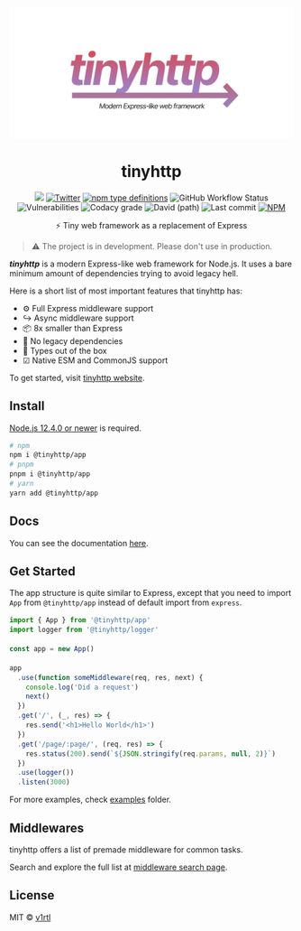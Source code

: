 ![](assets/cover.jpg)

<div align="center">
<h1>tinyhttp</h1>

[![](https://img.shields.io/badge/website-visit-hotpink?style=flat-square)](https://tinyhttp.v1rtl.site) [![Twitter](https://img.shields.io/twitter/follow/v1rtl.svg?label=sub%20to%20twitter&style=flat-square)](twitter.com/v1rtl) [![npm type definitions](https://img.shields.io/npm/types/@tinyhttp/app?style=flat-square)](npmjs.com/@tinyhttp/app) ![GitHub Workflow Status](https://img.shields.io/github/workflow/status/talentlessguy/tinyhttp/CI?style=flat-square)
![Vulnerabilities](https://img.shields.io/snyk/vulnerabilities/npm/body-parsec.svg?style=flat-square) ![Codacy grade](https://img.shields.io/codacy/grade/239a8cc7bca24042940f018a1ccec72f?style=flat-square) ![David (path)](https://img.shields.io/david/talentlessguy/tinyhttp?path=packages%2Fapp&style=flat-square)
![Last commit](https://img.shields.io/github/last-commit/talentlessguy/tinyhttp.svg?style=flat-square) [![NPM](https://img.shields.io/npm/l/@tinyhttp/app?style=flat-square)](npmjs.com/@tinyhttp/app)

<p>⚡ Tiny web framework as a replacement of Express</p>

</div>

> ⚠ The project is in development. Please don't use in production.

_**tinyhttp**_ is a modern Express-like web framework for Node.js. It uses a bare minimum amount of dependencies trying to avoid legacy hell.

Here is a short list of most important features that tinyhttp has:

- ⚙ Full Express middleware support
- ↪ Async middleware support
- 📦 8x smaller than Express
- 🏃 No legacy dependencies
- 🔨 Types out of the box
- ☑ Native ESM and CommonJS support

To get started, visit [tinyhttp website](https://tinyhttp.v1rtl.site).

## Install

[Node.js 12.4.0 or newer](https://node.green/#ES2019) is required.

```sh
# npm
npm i @tinyhttp/app
# pnpm
pnpm i @tinyhttp/app
# yarn
yarn add @tinyhttp/app
```

## Docs

You can see the documentation [here](https://tinyhttp.v1rtl.site/docs).

## Get Started

The app structure is quite similar to Express, except that you need to import `App` from `@tinyhttp/app` instead of default import from `express`.

```ts
import { App } from '@tinyhttp/app'
import logger from '@tinyhttp/logger'

const app = new App()

app
  .use(function someMiddleware(req, res, next) {
    console.log('Did a request')
    next()
  })
  .get('/', (_, res) => {
    res.send('<h1>Hello World</h1>')
  })
  .get('/page/:page/', (req, res) => {
    res.status(200).send(`${JSON.stringify(req.params, null, 2)}`)
  })
  .use(logger())
  .listen(3000)
```

For more examples, check [examples](https://github.com/talentlessguy/tinyhttp/blob/master/examples) folder.

## Middlewares

tinyhttp offers a list of premade middleware for common tasks.

Search and explore the full list at [middleware search page](https://tinyhttp.v1rtl.site/mw).

## License

MIT © [v1rtl](https://v1rtl.site)
